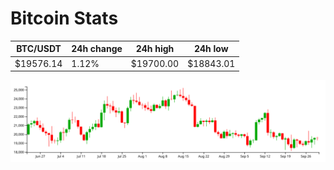 # Bitcoin Stats

BTC/USDT|24h change|24h high|24h low|
|---|---|---|---|
|$19576.14|1.12%|$19700.00|$18843.01|

<img src="./chart.svg">
